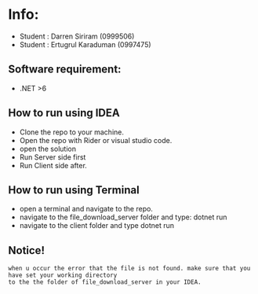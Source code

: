 # Info:
- Student : Darren Siriram (0999506)
- Student : Ertugrul Karaduman (0997475)



## Software requirement:
- .NET >6 

## How to run using IDEA
- Clone the repo to your machine.
- Open the repo with Rider or visual studio code.
- open the solution
- Run Server side first
- Run Client side after.

## How to run using Terminal
- open a terminal and navigate to the repo.
- navigate to the file_download_server folder and type: dotnet run
- navigate to the client folder and type dotnet run

## Notice!
```
when u occur the error that the file is not found. make sure that you have set your working directory
to the the folder of file_download_server in your IDEA.
```
